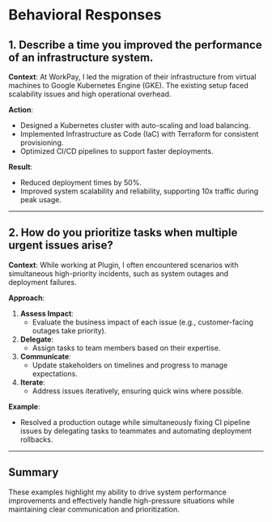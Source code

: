 # Behavioral Responses

## 1. Describe a time you improved the performance of an infrastructure system.
**Context**: At WorkPay, I led the migration of their infrastructure from virtual machines to Google Kubernetes Engine (GKE). The existing setup faced scalability issues and high operational overhead.

**Action**:
- Designed a Kubernetes cluster with auto-scaling and load balancing.
- Implemented Infrastructure as Code (IaC) with Terraform for consistent provisioning.
- Optimized CI/CD pipelines to support faster deployments.

**Result**:
- Reduced deployment times by 50%.
- Improved system scalability and reliability, supporting 10x traffic during peak usage.


---

## 2. How do you prioritize tasks when multiple urgent issues arise?
**Context**: While working at Plugin, I often encountered scenarios with simultaneous high-priority incidents, such as system outages and deployment failures.

**Approach**:
1. **Assess Impact**:
   - Evaluate the business impact of each issue (e.g., customer-facing outages take priority).
2. **Delegate**:
   - Assign tasks to team members based on their expertise.
3. **Communicate**:
   - Update stakeholders on timelines and progress to manage expectations.
4. **Iterate**:
   - Address issues iteratively, ensuring quick wins where possible.

**Example**:
- Resolved a production outage while simultaneously fixing CI pipeline issues by delegating tasks to teammates and automating deployment rollbacks.

---

## Summary
These examples highlight my ability to drive system performance improvements and effectively handle high-pressure situations while maintaining clear communication and prioritization.